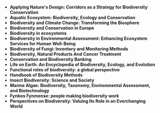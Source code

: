  

<ul>
  
 <li><b><a target="_blank" href="https://github.com/manjunath5496/Thermal-Physics-Books/blob/master/thp(1).pdf" style="text-decoration:none;">Applying Nature's Design: Corridors as a Strategy for Biodiversity Conservation</a></b></li>
  
<li><b><a target="_blank" href="https://github.com/manjunath5496/Thermal-Physics-Books/blob/master/thp(2).pdf" style="text-decoration:none;">Aquatic Ecosystem: Biodiversity, Ecology and Conservation</a></b></li>

<li><b><a target="_blank" href="https://github.com/manjunath5496/Thermal-Physics-Books/blob/master/thp(3).pdf" style="text-decoration:none;">Biodiversity and Climate Change: Transforming the Biosphere</a></b></li>                         
  <li><b><a target="_blank" href="https://github.com/manjunath5496/Thermal-Physics-Books/blob/master/thp(4).pdf" style="text-decoration:none;">Biodiversity and Conservation in Europe</a></b></li>
  
   <li><b><a target="_blank" href="https://github.com/manjunath5496/Thermal-Physics-Books/blob/master/thp(5).pdf" style="text-decoration:none;">Biodiversity in ecosystems</a></b></li>  
   
 <li><b><a target="_blank" href="https://github.com/manjunath5496/Thermal-Physics-Books/blob/master/thp(6).pdf" style="text-decoration:none;">Biodiversity in Environmental Assessment: Enhancing Ecosystem Services for Human Well-Being</a></b></li>
  
<li><b><a target="_blank" href="https://github.com/manjunath5496/Thermal-Physics-Books/blob/master/thp(7).pdf" style="text-decoration:none;">Biodiversity of Fungi: Inventory and Monitoring Methods</a></b></li>

<li><b><a target="_blank" href="https://github.com/manjunath5496/Thermal-Physics-Books/blob/master/thp(8).pdf" style="text-decoration:none;">Biodiversity, Natural Products And Cancer Treatment</a></b></li>                         
  <li><b><a target="_blank" href="https://github.com/manjunath5496/Thermal-Physics-Books/blob/master/thp(9).pdf" style="text-decoration:none;">Conservation and Biodiversity Banking</a></b></li>
  
   <li><b><a target="_blank" href="https://github.com/manjunath5496/Thermal-Physics-Books/blob/master/thp(10).pdf" style="text-decoration:none;">Life on Earth: An Encyclopedia of Biodiversity, Ecology, and Evolution</a></b></li>     
   
<li><b><a target="_blank" href="https://github.com/manjunath5496/Thermal-Physics-Books/blob/master/thp(11).pdf" style="text-decoration:none;">Functional roles of biodiversity: a global perspective</a></b></li>

<li><b><a target="_blank" href="https://github.com/manjunath5496/Thermal-Physics-Books/blob/master/thp(12).pdf" style="text-decoration:none;">Handbook of Biodiversity Methods</a></b></li>                         
  <li><b><a target="_blank" href="https://github.com/manjunath5496/Thermal-Physics-Books/blob/master/thp(13).pdf" style="text-decoration:none;">Insect Biodiversity: Science and Society </a></b></li>
  
   <li><b><a target="_blank" href="https://github.com/manjunath5496/Thermal-Physics-Books/blob/master/thp(14).pdf" style="text-decoration:none;">Marine Algae: Biodiversity, Taxonomy, Environmental Assessment, and Biotechnology</a></b></li>     
      
 <li><b><a target="_blank" href="https://github.com/manjunath5496/Thermal-Physics-Books/blob/master/thp(15).pdf" style="text-decoration:none;">Fynbos Fynmense: people making biodiversity work</a></b></li>                         
  <li><b><a target="_blank" href="https://github.com/manjunath5496/Thermal-Physics-Books/blob/master/thp(16).pdf" style="text-decoration:none;">Perspectives on Biodiversity: Valuing Its Role in an Everchanging World</a></b></li>
  

   
   
   
   
   
     
 </ul>
